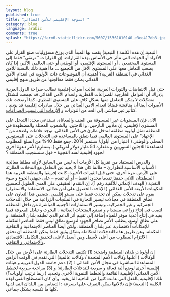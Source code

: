 ```yaml
---
layout: blog
published: true
title: "التوجه الإقليمي للأمن الغذائي "
category: blog
language: arabic
comments: true
splash: "https://farm6.staticflickr.com/5607/15361010140_e3ee417db3.jpg"
---
```


التبعية.إن هذه الكلمة ( التبعية) يقصد بها المبدأ الذي يوزع مسؤوليات صنع القرار على الأفراد أو الجهات التي تتأثر في الأساس بهذه القرارات.  إن القرارات  " ترتقي" فقط إلى المستوى المجتمعي ، أو المستوى الإقليمي، أو الوطني أو حتى العالمي الأكبر، إذا كان يصعب التعامل معها على المستوى الأقل من التجميع ... ما أهمية ذلك بالنسبة للأمن الغذائي في المنطقة العربية؟  أهميته أن الموضوعات ذات الأولوية في انعدام الأمن الغذائي يمكن فقط  معالجتها عن طريق منهج إقليمي
<!-- more -->
  
حتى قبل الانتفاضات والثورات العربية، تعالت أصوات إقليمية تطالب صراحة الدول العربية بإدراك أن العوامل الخارجية  للصراعات القطرية  وانعدام الأمن الغذائي قد تجمعت لتشكل مشكلات لا يمكن التعامل معها بشكل كافٍ على المستوى القطري. كما أوضحت  تلك الأصوات أيضا أن مناقشة قضايا انعدام الأمن الغذائي من خلال مبادرات إقليمية قد يؤدي ، كتأثير غير مباشر، إلى الحد من التوترات   و [الأزمات التي تسبب الصراعات](http://www.escwa.un.org/information/publications/edit/upload/ecri-10-1-e.pdf).

الآن، فإن المستويات غير المسبوقة من  العنف والمعاناة، تستدعي مجددا التدخل على المستوى الإقليمي.  إن ملايين النازحين،            و اللاجئين، والشعوب المحتلة والمضطهدة في المنطقة تمثل أولوية مطلقة لتدخل طارئ  في الأمن الغذائي. توجد علامات واضحة من   " الإجهاد" على المستوى العالمي  فيما يتعلق بالمساعدة في التدخلات على المستويين المحلي والوطني ( اعتبارا من أيلول/ سبتمبر 2014، جمع فقط 40% من المبلغ المطلوب لمساعدة اللاجئين السوريين و مقداره 5.1 مليار دولار أمريكي ). يستلزم الأمر دعوة  أخرى لجهود إقليمية لسد الفجوة – فهل ستستجيب المنطقة ؟ 
  
والدرس المستفاد من تقريبا كل الأزمات  أنه ليس من السابق لأوانه  مطلقا معالجة الأسباب الأساسية للطوارئ – طالما كان هذا لا يحيد عن التعامل مع التدخلات الطارئة على  الأرض.  مرة أخرى، حتى قبل الثورات الأخيرة، كانت إفريقيا والمنطقة العربية  هما المنطقتان اللاتي حققتا تقدما محدودا فقط – أو أي تقدم – على جبهتي الجوع و سوء التغذية ( الهدف الإنمائي للألفية رقم 1). إن التقدم الحقيقي على المدى الطويل لتحسين المكونات الأربعة للأمن الغذائي ( الإتاحة، الحصول على أمن غذائي، الاستفادة والاستقرار) يقوم على تدخلات يمكن أن تحدث فقط على مستوٍ إقليمي.  يتضمن هذا التعاون على نطاق المنطقة في مجالات تيسير التجارة  في المنتجات الزراعية  من خلال التدخلات الجمركية و غير الجمركية، وتيسير الاستثمارات الأجنبية المباشرة من داخل المنطقة  لتصب في إنتاج زراعي مستدام  و تصنيع المنتجات الغذائية ، البحوث و تبادل المعرفة فيما يفيد في إنتاج أغذية موفر للمياه إضافة إلى تقييم أثر الدعم  الذي تطبقه بلدان المنطقة. و على  نطاق أوسع، يتطلب الأمر تضافر الجهود  لتوسيع نطاق ليس فقط العناصر المكملة  للإمكانات الاقتصادية عبر بلدان المنطقة، ولكن أيضا العناصر الاجتماعية و الثقافية المكملة.  وعن طريق هذه التدخلات المتكاملة  بشكل وثيق فقط يمكن للمنطقة أن تحقق  الالتزام المطلوب من أعلى لأسفل ومن أسفل لأعلى [لتحقيق التكامل الاقتصادي والاجتماعي و الثقافي](http://www.escwa.un.org/information/publications/edit/upload/E_ESCWA_OES_13_3_E.pdf).

إن أولويات بلدان المنطقة واضحة: (1) تكثيف التدخلات الطارئة على الأرض من خلال الوكالات ( أغلبها وكالات الأمم المتحدة / وكالات عالمية) التي تقدم في الوقت الراهن المساعدة المباشرة في مجال الأمن الغذائي ؛ (2) دعم جامعة الدول العربية و هيئات إقليمية أخرى لوضع ألية فعالة و سريعة للتدخلات الطارئة؛ و (3) مراجعة سريعة لخطط الأمن الغذائي الإقليمية القائمة والخطط التنموية الأخرى وتحديد ( ربما ترتيب أولويات؟)  تلك الإقليمية بالفعل التي عانت كثيرا من الناحية التاريخية. وأي كان المصطلح الفني  لهذه الكلمة ( التبعية)  فإن دلالاتها يمكن التعرف عليها بسرعة : التضامن بين البلدان التي لديها كلها ما تكسبه بشكل جماعي.